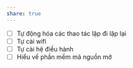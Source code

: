 ```yaml
---
share: true
---
```

- [ ] Tự động hóa các thao tác lặp đi lặp lại 
- [ ] Tự cài wifi
- [ ] Tự cài hệ điều hành
- [ ] Hiểu về phần mềm mã nguồn mở

